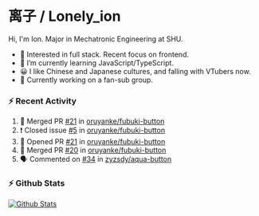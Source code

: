 # 离子 / Lonely_ion

Hi, I'm Ion. Major in Mechatronic Engineering at SHU.

+ 🧐 Interested in full stack. Recent focus on frontend.
+ 🌱 I’m currently learning JavaScript/TypeScript.
+ 😀 I like Chinese and Japanese cultures, and falling with VTubers now.
+ 🔭 Currently working on a fan-sub group.

### :zap: Recent Activity
<!--START_SECTION:activity-->
1. 🎉 Merged PR [#21](https://github.com//oruyanke/fubuki-button/pull/21) in [oruyanke/fubuki-button](https://github.com//oruyanke/fubuki-button)
2. ❗️ Closed issue [#5](https://github.com//oruyanke/fubuki-button/issues/5) in [oruyanke/fubuki-button](https://github.com//oruyanke/fubuki-button)
3. 💪 Opened PR [#21](https://github.com//oruyanke/fubuki-button/pull/21) in [oruyanke/fubuki-button](https://github.com//oruyanke/fubuki-button)
4. 🎉 Merged PR [#20](https://github.com//oruyanke/fubuki-button/pull/20) in [oruyanke/fubuki-button](https://github.com//oruyanke/fubuki-button)
5. 🗣 Commented on [#34](https://github.com//zyzsdy/aqua-button/issues/34) in [zyzsdy/aqua-button](https://github.com//zyzsdy/aqua-button)
<!--END_SECTION:activity-->

### :zap: Github Stats

[![Github Stats](https://github-readme-stats.vercel.app/api?username=lonelyion)](https://github.com/anuraghazra/github-readme-stats)
